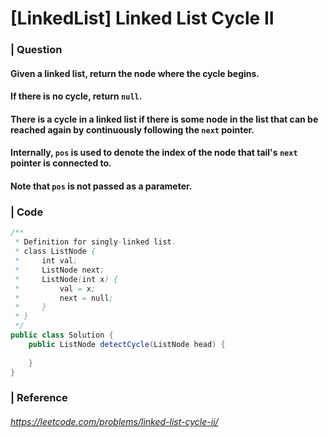 # [LinkedList] Linked List Cycle II

### | Question

#### Given a linked list, return the node where the cycle begins.

#### If there is no cycle, return `null`.

#### There is a cycle in a linked list if there is some node in the list that can be reached again by continuously following the `next` pointer.

#### Internally, `pos` is used to denote the index of the node that tail's `next` pointer is connected to. 

#### Note that `pos` is not passed as a parameter.

### | Code

```java
/**
 * Definition for singly-linked list.
 * class ListNode {
 *     int val;
 *     ListNode next;
 *     ListNode(int x) {
 *         val = x;
 *         next = null;
 *     }
 * }
 */
public class Solution {
    public ListNode detectCycle(ListNode head) {
        
    }
}
```



### | Reference

###### https://leetcode.com/problems/linked-list-cycle-ii/